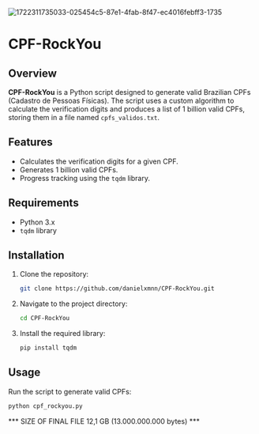 
![1722311735033-025454c5-87e1-4fab-8f47-ec4016febff3-1735](https://github.com/user-attachments/assets/aac82f12-68a9-4630-a711-39708c5e3756)


# CPF-RockYou

## Overview

**CPF-RockYou** is a Python script designed to generate valid Brazilian CPFs (Cadastro de Pessoas Físicas). The script uses a custom algorithm to calculate the verification digits and produces a list of 1 billion valid CPFs, storing them in a file named `cpfs_validos.txt`.

## Features

- Calculates the verification digits for a given CPF.
- Generates 1 billion valid CPFs.
- Progress tracking using the `tqdm` library.

## Requirements

- Python 3.x
- `tqdm` library

## Installation

1. Clone the repository:
    ```bash
    git clone https://github.com/danielxmnn/CPF-RockYou.git
    ```
2. Navigate to the project directory:
    ```bash
    cd CPF-RockYou
    ```
3. Install the required library:
    ```bash
    pip install tqdm
    ```

## Usage

Run the script to generate valid CPFs:
```bash
python cpf_rockyou.py
```

*** SIZE OF FINAL FILE 12,1 GB (13.000.000.000 bytes) ***




